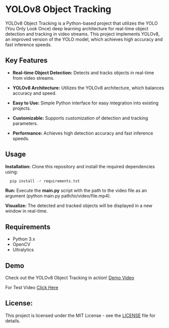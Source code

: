 # YOLOv8 Object Tracking 
YOLOv8 Object Tracking is a Python-based project that utilizes the YOLO (You Only Look Once) deep learning architecture for real-time object detection and tracking in video streams. This project implements YOLOv8, an improved version of the YOLO model, which achieves high accuracy and fast inference speeds.

## Key Features
- **Real-time Object Detection:** Detects and tracks objects in real-time from video streams.

- **YOLOv8 Architecture:** Utilizes the YOLOv8 architecture, which balances accuracy and speed.

- **Easy to Use:** Simple Python interface for easy integration into existing projects.

- **Customizable:** Supports customization of detection and tracking parameters.

- **Performance:** Achieves high detection accuracy and fast inference speeds.

## Usage 
**Installation:** Clone this repository and install the required dependencies using:
```sh
  pip install -r requirements.txt
```

**Run:** Execute the **main.py** script with the path to the video file as an argument (python main.py path/to/video/file.mp4).
   
**Visualize:** The detected and tracked objects will be displayed in a new window in real-time. 

## Requirements
* Python 3.x
* OpenCV
* Ultralytics

## Demo
Check out the YOLOv8 Object Tracking in action! [Demo Video](https://github.com/xkyleann/YOLOv8_Object_Tracking/assets/128597547/6c8ba926-3348-4847-83da-361ecb55e0f7)

For Test Video [Click Here](https://pexels.com/search/videos/animal%20and%20people/)

## License:
This project is licensed under the MIT License - see the [LICENSE](https://github.com/xkyleann/YOLOv8_Object_Tracking/blob/main/LICENSE.md) file for details.


